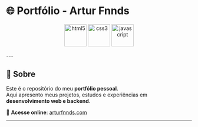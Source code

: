 # 🌐 Portfólio - Artur Fnnds

<p align="center">
  <img src="https://cdn.jsdelivr.net/gh/devicons/devicon/icons/html5/html5-original.svg" alt="html5" width="60" height="60"/>
  <img src="https://cdn.jsdelivr.net/gh/devicons/devicon/icons/css3/css3-original.svg" alt="css3" width="60" height="60"/>
  <img src="https://cdn.jsdelivr.net/gh/devicons/devicon/icons/javascript/javascript-original.svg" alt="javascript" width="60" height="60"/>
</p>
---

## 📖 Sobre
Este é o repositório do meu **portfólio pessoal**.  
Aqui apresento meus projetos, estudos e experiências em **desenvolvimento web e backend**.  

🔗 **Acesse online**: [arturfnnds.com](https://arturfnnds.netlify.app/)

---
